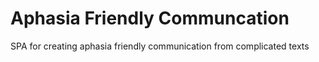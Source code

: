 # Aphasia Friendly Communcation

SPA for creating aphasia friendly communication from complicated texts
